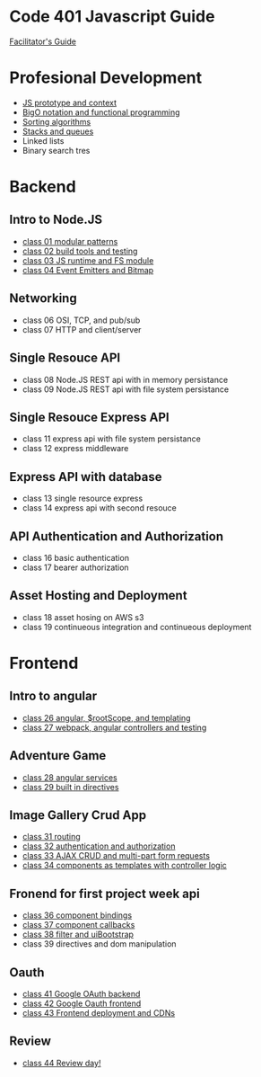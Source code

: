 Code 401 Javascript Guide
======

[Facilitator's Guide](https://docs.google.com/document/d/1vmgu4wUU_2G90kpVUpz2mdelIwjJk9cNXsZMVQl43FQ/edit#heading=h.1j8q9kkvjvmu)

# Profesional Development

* [JS prototype and context](./profesional-development/pd-01-prototype-and-context)
* [BigO notation and functional programming](./profesional-development/pd-02-bigo-and-functional)
* [Sorting algorithms](./profesional-development/pd-03-sorting-algorithms)
* [Stacks and queues](./profesional-development/pd-04-stacks-queues)
* Linked lists
* Binary search tres

# Backend
## Intro to Node.JS
* [class 01 modular patterns](./backend/class-01-modular-patterns)
* [class 02 build tools and testing](./backend/class-02-tools-errors-val-vs-ref)
* [class 03 JS runtime and FS module](./backend/class-03-js-runtime-and-fs-module)
* [class 04 Event Emitters and Bitmap](./backend/class-04-eventemitter-promise-bitmap)

## Networking
* class 06 OSI, TCP, and pub/sub
* class 07 HTTP and client/server

## Single Resouce API
* class 08 Node.JS REST api with in memory persistance
* class 09 Node.JS REST api with file system persistance

## Single Resouce Express API
* class 11 express api with file system persistance
* class 12 express middleware

## Express API with database
* class 13 single resource express
* class 14 express api with second resouce

## API Authentication and Authorization
* class 16 basic authentication
* class 17 bearer authorization

## Asset Hosting and Deployment
* class 18 asset hosing on AWS s3
* class 19 continueous integration and continueous deployment

# Frontend

## Intro to angular
* [class 26 angular, $rootScope, and templating](./frontend/class-26-angular-intro)
* [class 27 webpack, angular controllers and testing](./frontend/class-27-webpack-controllers-testing)

## Adventure Game
* [class 28 angular services](./frontend/class-28-services)
* [class 29 built in directives](./frontend/class-29-angular-directives)

## Image Gallery Crud App
* [class 31 routing](./frontend/class-31-angular-routing)
* [class 32 authentication and authorization](./frontend/class-32-client-basic-auth)
* [class 33 AJAX CRUD and multi-part form requests](./frontend/class-33-AJAX-crud-and-image-upload)
* [class 34 components as templates with controller logic](./frontend/class-34-template-components)

## Fronend for first project week api
* [class 36 component bindings](./frontend/class-36-component-bindings)
* [class 37 component callbacks](./frontend/class-37-component-callbacks)
* [class 38 filter and uiBootstrap](./frontend/class-38-filters-and-bootstrap)
* class 39 directives and dom manipulation

## Oauth
* [class 41 Google OAuth backend](./frontend/class-41-oauth-frontend)
* [class 42 Google Oauth frontend](./frontend/class-42-oauth-backend)
* [class 43 Frontend deployment and CDNs](./frontend/class-43-frontend-deployment)

## Review
* [class 44 Review day!](./frontend/class-44-review)
